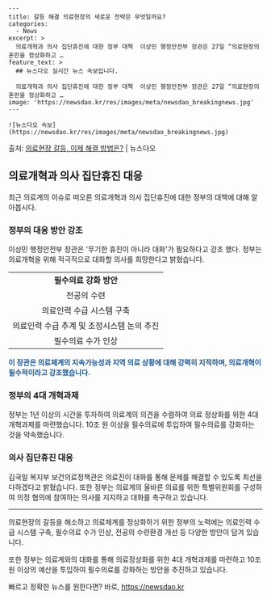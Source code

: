     ---
    title: 갈등 해결 의료현장의 새로운 전략은 무엇일까요?
    categories:
      - News
    excerpt: >
      의료개혁과 의사 집단휴진에 대한 정부 대책  이상민 행정안전부 장관은 27일 “의료현장의 혼란을 정상화하고 …
    feature_text: >
      ## 뉴스다오 실시간 뉴스 속보입니다.
    
      의료개혁과 의사 집단휴진에 대한 정부 대책  이상민 행정안전부 장관은 27일 “의료현장의 혼란을 정상화하고 …
    image: 'https://newsdao.kr/res/images/meta/newsdao_breakingnews.jpg'
    ---
    
    ![뉴스다오 속보](https://newsdao.kr/res/images/meta/newsdao_breakingnews.jpg)

<p>출처: <a href="https://newsdao.kr/4468" rel="dofollow">의료현장 갈등, 이제 해결 방법은?</a> | 뉴스다오</p>

<h2 data-ke-size="size26">의료개혁과 의사 집단휴진 대응</h2>
<p data-ke-size="size16">최근 의료계의 이슈로 떠오른 의료개혁과 의사 집단휴진에 대한 정부의 대책에 대해 알아봅시다.</p>

<h3>정부의 대응 방안 강조</h3>
<p data-ke-size="size16">이상민 행정안전부 장관은 '무기한 휴진이 아니라 대화'가 필요하다고 강조 했다. 정부는 의료개혁을 위해 적극적으로 대화할 의사를 희망한다고 밝혔습니다.</p>

<table>
    <tr>
        <td style="text-align: center; height: 17px;"><b>필수의료 강화 방안</b></td>
    </tr>
    <tr>
        <td style="text-align: center; height: 17px;">전공의 수련</td>
    </tr>
    <tr>
        <td style="text-align: center; height: 17px;">의료인력 수급 시스템 구축</td>
    </tr>
    <tr>
        <td style="text-align: center; height: 17px;">의료인력 수급 추계 및 조정시스템 논의 추진</td>
    </tr>
    <tr>
        <td style="text-align: center; height: 17px;">필수의료 수가 인상</td>
    </tr>
</table>

<b><span style="color: #1a5490;">이 장관은 의료체계의 지속가능성과 지역 의료 상황에 대해 강력히 지적하며, 의료개혁이 필수적이라고 강조했습니다.</span></b>

<h3>정부의 4대 개혁과제</h3>
<p data-ke-size="size16">정부는 1년 이상의 시간을 투자하여 의료계의 의견을 수렴하여 의료 정상화를 위한 4대 개혁과제를 마련했습니다. 10조 원 이상을 필수의료에 투입하여 필수의료를 강화하는 것을 약속했습니다.</p>

<h3>의사 집단휴진 대응</h3>
<p data-ke-size="size16">김국일 복지부 보건의료정책관은 의료진이 대화를 통해 문제를 해결할 수 있도록 최선을 다하겠다고 밝혔습니다. 또한 정부는 의료계의 올바른 의료를 위한 특별위원회를 구성하여 의정 협의에 참여하는 의사를 지지하고 대화를 촉구하고 있습니다.</p>

<hr>

<p data-ke-size="size16">의료현장의 갈등을 해소하고 의료체계를 정상화하기 위한 정부의 노력에는 의료인력 수급 시스템 구축, 필수의료 수가 인상, 전공의 수련환경 개선 등 다양한 방안이 담겨 있습니다.</p>

<p data-ke-size="size16">또한 정부는 의료계와의 대화를 통해 의료정상화를 위한 4대 개혁과제를 마련하고 10조 원 이상의 예산을 투입하여 필수의료를 강화하는 방안을 추진하고 있습니다.</p> 

빠르고 정확한 뉴스를 원한다면? 바로, <a href="https://newsdao.kr" rel="dofollow">https://newsdao.kr</a>


    
